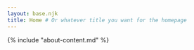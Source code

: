 ```yaml
---
layout: base.njk
title: Home # Or whatever title you want for the homepage
---
```


{% include "about-content.md" %}
